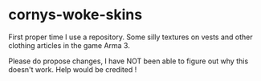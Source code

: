 # cornys-woke-skins
First proper time I use a repository. Some silly textures on vests and other clothing articles in the game Arma 3.

Please do propose changes, I have NOT been able to figure out why this doesn't work.
Help would be credited !
